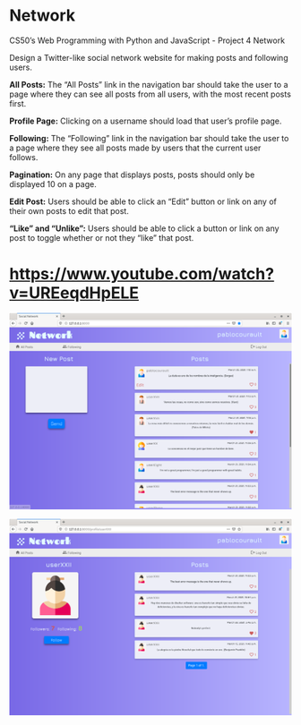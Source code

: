 # Network
CS50’s Web Programming with Python and JavaScript - Project 4 Network

Design a Twitter-like social network website for making posts and following users.

**All Posts:** The “All Posts” link in the navigation bar should take the user to a page where they can see all posts from all users, with the most recent posts first. 

**Profile Page:** Clicking on a username should load that user’s profile page.

**Following:** The “Following” link in the navigation bar should take the user to a page where they see all posts made by users that the current user follows. 

**Pagination:** On any page that displays posts, posts should only be displayed 10 on a page.

**Edit Post:** Users should be able to click an “Edit” button or link on any of their own posts to edit that post. 

**“Like” and “Unlike”:** Users should be able to click a button or link on any post to toggle whether or not they “like” that post. 


# https://www.youtube.com/watch?v=UREeqdHpELE



![alt text](https://github.com/pablocourault/Network/blob/main/network1.png?raw=true)


![alt text](https://github.com/pablocourault/Network/blob/main/network2.png?raw=true)
